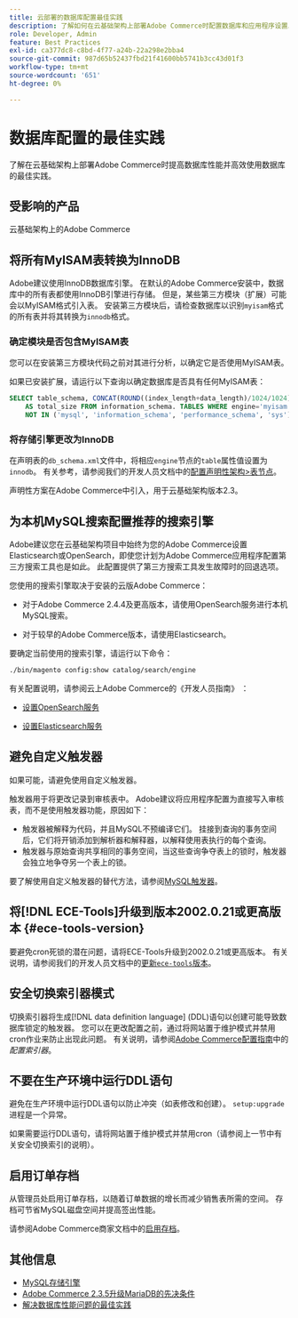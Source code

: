 ```yaml
---
title: 云部署的数据库配置最佳实践
description: 了解如何在云基础架构上部署Adobe Commerce时配置数据库和应用程序设置以提高性能。
role: Developer, Admin
feature: Best Practices
exl-id: ca377dc8-c8bd-4f77-a24b-22a298e2bba4
source-git-commit: 987d65b52437fbd21f41600bb5741b3cc43d01f3
workflow-type: tm+mt
source-wordcount: '651'
ht-degree: 0%

---
```


# 数据库配置的最佳实践

了解在云基础架构上部署Adobe Commerce时提高数据库性能并高效使用数据库的最佳实践。

## 受影响的产品

云基础架构上的Adobe Commerce

## 将所有MyISAM表转换为InnoDB

Adobe建议使用InnoDB数据库引擎。 在默认的Adobe Commerce安装中，数据库中的所有表都使用InnoDB引擎进行存储。 但是，某些第三方模块（扩展）可能会以MyISAM格式引入表。 安装第三方模块后，请检查数据库以识别`myisam`格式的所有表并将其转换为`innodb`格式。

### 确定模块是否包含MyISAM表

您可以在安装第三方模块代码之前对其进行分析，以确定它是否使用MyISAM表。

如果已安装扩展，请运行以下查询以确定数据库是否具有任何MyISAM表：

```sql
SELECT table_schema, CONCAT(ROUND((index_length+data_length)/1024/1024),'MB')
    AS total_size FROM information_schema. TABLES WHERE engine='myisam' AND table_schema
    NOT IN ('mysql', 'information_schema', 'performance_schema', 'sys');
```

### 将存储引擎更改为InnoDB

在声明表的`db_schema.xml`文件中，将相应`engine`节点的`table`属性值设置为`innodb`。 有关参考，请参阅我们的开发人员文档中的[配置声明性架构>表节点](https://developer.adobe.com/commerce/php/development/components/declarative-schema/configuration/)。

声明性方案在Adobe Commerce中引入，用于云基础架构版本2.3。

## 为本机MySQL搜索配置推荐的搜索引擎

Adobe建议您在云基础架构项目中始终为您的Adobe Commerce设置Elasticsearch或OpenSearch，即使您计划为Adobe Commerce应用程序配置第三方搜索工具也是如此。 此配置提供了第三方搜索工具发生故障时的回退选项。

您使用的搜索引擎取决于安装的云版Adobe Commerce：

- 对于Adobe Commerce 2.4.4及更高版本，请使用OpenSearch服务进行本机MySQL搜索。

- 对于较早的Adobe Commerce版本，请使用Elasticsearch。

要确定当前使用的搜索引擎，请运行以下命令：

```bash
./bin/magento config:show catalog/search/engine
```

有关配置说明，请参阅云上Adobe Commerce的《开发人员指南》 ：

- [设置OpenSearch服务](https://experienceleague.adobe.com/en/docs/commerce-cloud-service/user-guide/configure/service/opensearch)

- [设置Elasticsearch服务](https://experienceleague.adobe.com/en/docs/commerce-cloud-service/user-guide/configure/service/elasticsearch)

## 避免自定义触发器

如果可能，请避免使用自定义触发器。

触发器用于将更改记录到审核表中。 Adobe建议将应用程序配置为直接写入审核表，而不是使用触发器功能，原因如下：

- 触发器被解释为代码，并且MySQL不预编译它们。 挂接到查询的事务空间后，它们将开销添加到解析器和解释器，以解释使用表执行的每个查询。
- 触发器与原始查询共享相同的事务空间，当这些查询争夺表上的锁时，触发器会独立地争夺另一个表上的锁。

要了解使用自定义触发器的替代方法，请参阅[MySQL触发器](mysql-configuration.md#triggers)。

## 将[!DNL ECE-Tools]升级到版本2002.0.21或更高版本 {#ece-tools-version}

要避免cron死锁的潜在问题，请将ECE-Tools升级到2002.0.21或更高版本。 有关说明，请参阅我们的开发人员文档中的[更新`ece-tools`版本](https://experienceleague.adobe.com/en/docs/commerce-cloud-service/user-guide/dev-tools/ece-tools/update-package)。

## 安全切换索引器模式

<!--This best practice might belong in the Maintenance phase. Database lock prevention might be consolidated under a single heading-->

切换索引器将生成[!DNL data definition language] (DDL)语句以创建可能导致数据库锁定的触发器。 您可以在更改配置之前，通过将网站置于维护模式并禁用cron作业来防止出现此问题。
有关说明，请参阅[Adobe Commerce配置指南](https://experienceleague.adobe.com/docs/commerce-operations/configuration-guide/cli/manage-indexers.html#configure-indexers-1)中的&#x200B;*配置索引器*。

## 不要在生产环境中运行DDL语句

避免在生产环境中运行DDL语句以防止冲突（如表修改和创建）。 `setup:upgrade`进程是一个异常。

如果需要运行DDL语句，请将网站置于维护模式并禁用cron（请参阅上一节中有关安全切换索引的说明）。

## 启用订单存档

从管理员处启用订单存档，以随着订单数据的增长而减少销售表所需的空间。 存档可节省MySQL磁盘空间并提高签出性能。

请参阅Adobe Commerce商家文档中的[启用存档](https://experienceleague.adobe.com/docs/commerce-admin/stores-sales/order-management/orders/order-archive.html)。

## 其他信息

- [MySQL存储引擎](https://dev.mysql.com/doc/refman/8.0/en/storage-engines.html)
- [Adobe Commerce 2.3.5升级MariaDB的先决条件](../maintenance/mariadb-upgrade.md)
- [解决数据库性能问题的最佳实践](../maintenance/resolve-database-performance-issues.md)
